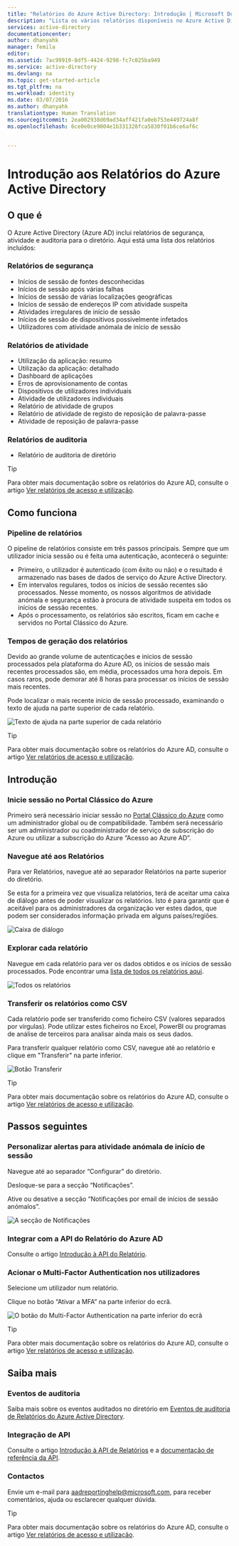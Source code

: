 ```yaml
---
title: "Relatórios do Azure Active Directory: Introdução | Microsoft Docs"
description: "Lista os vários relatórios disponíveis no Azure Active Directory"
services: active-directory
documentationcenter: 
author: dhanyahk
manager: femila
editor: 
ms.assetid: 7ac99919-8df5-4424-9298-fc7c025ba949
ms.service: active-directory
ms.devlang: na
ms.topic: get-started-article
ms.tgt_pltfrm: na
ms.workload: identity
ms.date: 03/07/2016
ms.author: dhanyahk
translationtype: Human Translation
ms.sourcegitcommit: 2ea002938d69ad34aff421fa0eb753e449724a8f
ms.openlocfilehash: 6ce0e0ce9004e1b331328fca5830f01b6ce6af6c


---
```

# <a name="getting-started-with-azure-active-directory-reporting"></a>Introdução aos Relatórios do Azure Active Directory
## <a name="what-it-is"></a>O que é
O Azure Active Directory (Azure AD) inclui relatórios de segurança, atividade e auditoria para o diretório. Aqui está uma lista dos relatórios incluídos:

### <a name="security-reports"></a>Relatórios de segurança
* Inícios de sessão de fontes desconhecidas
* Inícios de sessão após várias falhas
* Inícios de sessão de várias localizações geográficas
* Inícios de sessão de endereços IP com atividade suspeita
* Atividades irregulares de início de sessão
* Inícios de sessão de dispositivos possivelmente infetados
* Utilizadores com atividade anómala de início de sessão

### <a name="activity-reports"></a>Relatórios de atividade
* Utilização da aplicação: resumo
* Utilização da aplicação: detalhado
* Dashboard de aplicações
* Erros de aprovisionamento de contas
* Dispositivos de utilizadores individuais
* Atividade de utilizadores individuais
* Relatório de atividade de grupos
* Relatório de atividade de registo de reposição de palavra-passe
* Atividade de reposição de palavra-passe

### <a name="audit-reports"></a>Relatórios de auditoria
* Relatório de auditoria de diretório

> [!TIP]
> Para obter mais documentação sobre os relatórios do Azure AD, consulte o artigo [Ver relatórios de acesso e utilização](active-directory-view-access-usage-reports.md).
> 
> 

## <a name="how-it-works"></a>Como funciona
### <a name="reporting-pipeline"></a>Pipeline de relatórios
O pipeline de relatórios consiste em três passos principais. Sempre que um utilizador inicia sessão ou é feita uma autenticação, acontecerá o seguinte:

* Primeiro, o utilizador é autenticado (com êxito ou não) e o resultado é armazenado nas bases de dados de serviço do Azure Active Directory.
* Em intervalos regulares, todos os inícios de sessão recentes são processados. Nesse momento, os nossos algoritmos de atividade anómala e segurança estão à procura de atividade suspeita em todos os inícios de sessão recentes.
* Após o processamento, os relatórios são escritos, ficam em cache e servidos no Portal Clássico do Azure.

### <a name="report-generation-times"></a>Tempos de geração dos relatórios
Devido ao grande volume de autenticações e inícios de sessão processados pela plataforma do Azure AD, os inícios de sessão mais recentes processados são, em média, processados uma hora depois. Em casos raros, pode demorar até 8 horas para processar os inícios de sessão mais recentes.

Pode localizar o mais recente início de sessão processado, examinando o texto de ajuda na parte superior de cada relatório.

![Texto de ajuda na parte superior de cada relatório](./media/active-directory-reporting-getting-started/reportingWatermark.PNG)

> [!TIP]
> Para obter mais documentação sobre os relatórios do Azure AD, consulte o artigo [Ver relatórios de acesso e utilização](active-directory-view-access-usage-reports.md).
> 
> 

## <a name="getting-started"></a>Introdução
### <a name="sign-into-the-azure-classic-portal"></a>Inicie sessão no Portal Clássico do Azure
Primeiro será necessário iniciar sessão no [Portal Clássico do Azure](https://manage.windowsazure.com) como um administrador global ou de compatibilidade. Também será necessário ser um administrador ou coadministrador de serviço de subscrição do Azure ou utilizar a subscrição do Azure “Acesso ao Azure AD”.

### <a name="navigate-to-reports"></a>Navegue até aos Relatórios
Para ver Relatórios, navegue até ao separador Relatórios na parte superior do diretório.

Se esta for a primeira vez que visualiza relatórios, terá de aceitar uma caixa de diálogo antes de poder visualizar os relatórios. Isto é para garantir que é aceitável para os administradores da organização ver estes dados, que podem ser considerados informação privada em alguns países/regiões.

![Caixa de diálogo](./media/active-directory-reporting-getting-started/dialogBox.png)

### <a name="explore-each-report"></a>Explorar cada relatório
Navegue em cada relatório para ver os dados obtidos e os inícios de sessão processados. Pode encontrar uma [lista de todos os relatórios aqui](active-directory-reporting-guide.md).

![Todos os relatórios](./media/active-directory-reporting-getting-started/reportsMain.png)

### <a name="download-the-reports-as-csv"></a>Transferir os relatórios como CSV
Cada relatório pode ser transferido como ficheiro CSV (valores separados por vírgulas). Pode utilizar estes ficheiros no Excel, PowerBI ou programas de análise de terceiros para analisar ainda mais os seus dados.

Para transferir qualquer relatório como CSV, navegue até ao relatório e clique em "Transferir" na parte inferior.

![Botão Transferir](./media/active-directory-reporting-getting-started/downloadButton.png)

> [!TIP]
> Para obter mais documentação sobre os relatórios do Azure AD, consulte o artigo [Ver relatórios de acesso e utilização](active-directory-view-access-usage-reports.md).
> 
> 

## <a name="next-steps"></a>Passos seguintes
### <a name="customize-alerts-for-anomalous-sign-in-activity"></a>Personalizar alertas para atividade anómala de início de sessão
Navegue até ao separador “Configurar” do diretório.

Desloque-se para a secção “Notificações”.

Ative ou desative a secção “Notificações por email de inícios de sessão anómalos”.

![A secção de Notificações](./media/active-directory-reporting-getting-started/notificationsSection.png)

### <a name="integrate-with-the-azure-ad-reporting-api"></a>Integrar com a API do Relatório do Azure AD
Consulte o artigo [Introdução à API do Relatório](active-directory-reporting-api-getting-started.md).

### <a name="engage-multifactor-authentication-on-users"></a>Acionar o Multi-Factor Authentication nos utilizadores
Selecione um utilizador num relatório.

Clique no botão “Ativar a MFA” na parte inferior do ecrã.

![O botão do Multi-Factor Authentication na parte inferior do ecrã](./media/active-directory-reporting-getting-started/mfaButton.png)

> [!TIP]
> Para obter mais documentação sobre os relatórios do Azure AD, consulte o artigo [Ver relatórios de acesso e utilização](active-directory-view-access-usage-reports.md).
> 
> 

## <a name="learn-more"></a>Saiba mais
### <a name="audit-events"></a>Eventos de auditoria
Saiba mais sobre os eventos auditados no diretório em [Eventos de auditoria de Relatórios do Azure Active Directory](active-directory-reporting-audit-events.md).

### <a name="api-integration"></a>Integração de API
Consulte o artigo [Introdução à API de Relatórios](active-directory-reporting-api-getting-started.md) e a [documentação de referência da API](https://msdn.microsoft.com/library/azure/mt126081.aspx).

### <a name="get-in-touch"></a>Contactos
Envie um e-mail para [aadreportinghelp@microsoft.com](mailto:aadreportinghelp@microsoft.com), para receber comentários, ajuda ou esclarecer qualquer dúvida.

> [!TIP]
> Para obter mais documentação sobre os relatórios do Azure AD, consulte o artigo [Ver relatórios de acesso e utilização](active-directory-view-access-usage-reports.md).
> 
> 




<!--HONumber=Nov16_HO2-->


